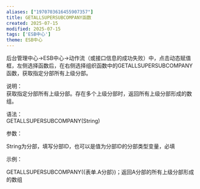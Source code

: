```yaml
---
aliases: ["1970703616455907357"]
title: GETALLSUPERSUBCOMPANY函数
created: 2025-07-15
modified: 2025-07-15
tags: ['ESB中心']
theme: ESB中心
---
```


后台管理中心->ESB中心->动作流（或接口信息的成功失败）中，点击动态赋值框，左侧选择函数后，在右侧选择组织函数中的GETALLSUPERSUBCOMPANY函数，获取指定分部所有上级分部。

说明：  
获取指定分部所有上级分部。存在多个上级分部时，返回所有上级分部形成的数组。

语法：  
GETALLSUPERSUBCOMPANY(String)

参数：

String为分部，填写分部ID，也可以是值为分部ID的分部类型变量，必填

示例：

GETALLSUPERSUBCOMPANY({表单.A分部})；返回A分部的所有上级分部形成的数组